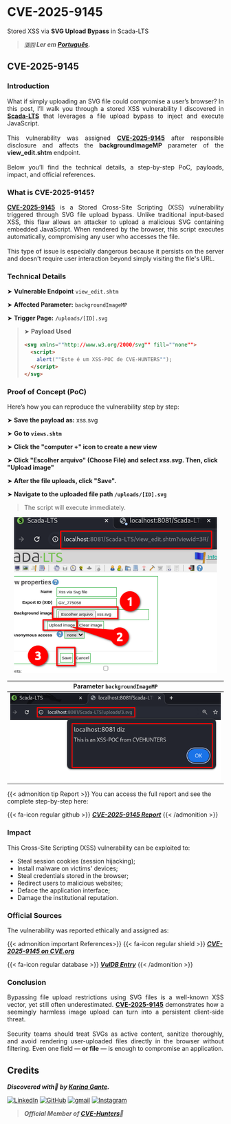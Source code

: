 # CVE-2025-9145


Stored XSS via **SVG Upload Bypass** in Scada-LTS

<!--more-->

> ***🇧🇷 Ler em [Português](http://karinagante.github.io/pt-br/cve-2025-9145).***

## CVE-2025-9145

### Introduction

<p align="justify">What if simply uploading an SVG file could compromise a user’s browser? In this post, I’ll walk you through a stored XSS vulnerability I discovered in <b><a href="https://github.com/SCADA-LTS/Scada-LTS" target=_blank>Scada-LTS</a></b> that leverages a file upload bypass to inject and execute JavaScript.</br></br>This vulnerability was assigned <b><a href="https://www.cve.org/CVERecord?id=CVE-2025-9145" target=_blank>CVE-2025-9145</a></b> after responsible disclosure and affects the <b>backgroundImageMP</b> parameter of the <b>view_edit.shtm</b> endpoint.</br></br>Below you’ll find the technical details, a step-by-step PoC, payloads, impact, and official references.</p>

### What is CVE-2025-9145?

<p align="justify"><b><a href="https://www.cve.org/CVERecord?id=CVE-2025-9145" target=_blank>CVE-2025-9145</a></b> is a Stored Cross-Site Scripting (XSS) vulnerability triggered through SVG file upload bypass. Unlike traditional input-based XSS, this flaw allows an attacker to upload a malicious SVG containing embedded JavaScript. When rendered by the browser, this script executes automatically, compromising any user who accesses the file.</br></br>This type of issue is especially dangerous because it persists on the server and doesn't require user interaction beyond simply visiting the file's URL.</p>

### Technical Details

➤ **Vulnerable Endpoint** `view_edit.shtm`

➤ **Affected Parameter:** `backgroundImageMP`

➤ **Trigger Page:** `/uploads/[ID].svg`

> ➤ **Payload Used** 
> ```html
><svg xmlns=""http://www.w3.org/2000/svg"" fill=""none"">
>   <script>
>     alert(""Este é um XSS-POC de CVE-HUNTERS"");
>   </script>
></svg>
>```

### Proof of Concept (PoC)

Here’s how you can reproduce the vulnerability step by step:

➤ **Save the payload as:** xss.svg

➤ **Go to `views.shtm`**

➤ **Click the "computer +" icon to create a new view**

➤ **Click "Escolher arquivo" (Choose File) and select *xss.svg*. Then, click "Upload image"**

➤ **After the file uploads, click "Save".**

➤ **Navigate to the uploaded file path `/uploads/[ID].svg`**

> <p align="justify">The script will execute immediately.</p>

<p align="center">
<img src="/images/CVE-2025-9145/PoC1.png">
</p>

|   Parameter `backgroundImageMP`         |
|:------------:|
| ![](/images/CVE-2025-9145/PoC2.png)    | 

{{< admonition tip Report >}} 
You can access the full report and see the complete step-by-step here:

{{< fa-icon regular github >}} 
***[CVE-2025-9145 Report](https://github.com/KarinaGante/KGSec/blob/main/CVEs/Scada-LTS/CVE-2025-9145.md)***
{{< /admonition >}}

### Impact

This Cross-Site Scripting (XSS) vulnerability can be exploited to:

- Steal session cookies (session hijacking);
- Install malware on victims' devices;
- Steal credentials stored in the browser;
- Redirect users to malicious websites;
- Deface the application interface;
- Damage the institutional reputation.

### Official Sources

The vulnerability was reported ethically and assigned as:

{{< admonition important References>}} 
{{< fa-icon regular shield >}} 
***[CVE-2025-9145 on CVE.org](https://www.cve.org/CVERecord?id=CVE-2025-9145)***

{{< fa-icon regular database >}} 
***[VulDB Entry](https://vuldb.com/?id.320523)***
{{< /admonition >}}

### Conclusion

<p align="justify">Bypassing file upload restrictions using SVG files is a well-known XSS vector, yet still often underestimated. <b><a href="https://www.cve.org/CVERecord?id=CVE-2025-9145" target=_blank>CVE-2025-9145</a></b> demonstrates how a seemingly harmless image upload can turn into a persistent client-side threat.</br></br>Security teams should treat SVGs as active content, sanitize thoroughly, and avoid rendering user-uploaded files directly in the browser without filtering. Even one field — <b>or file</b> — is enough to compromise an application.</p>

## Credits

***Discovered with💜 by [Karina Gante](https://karinagante.github.io/).***  

[![LinkedIn](https://skillicons.dev/icons?i=linkedin&theme=dark)](https://www.linkedin.com/in/karina-gante/)
[![GitHub](https://skillicons.dev/icons?i=github&theme=dark)](https://www.github.com/KarinaGante/)
[![gmail](https://skillicons.dev/icons?i=gmail&theme=dark)](mailto:karina.gante1@gmail.com)
[![Instagram](https://skillicons.dev/icons?i=instagram&theme=dark)](https://www.instagram.com/karinovisk02/)

> ***Official Member of [CVE-Hunters](https://www.cvehunters.com/)🏹***
